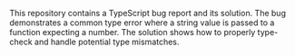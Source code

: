 This repository contains a TypeScript bug report and its solution. The bug demonstrates a common type error where a string value is passed to a function expecting a number.  The solution shows how to properly type-check and handle potential type mismatches.